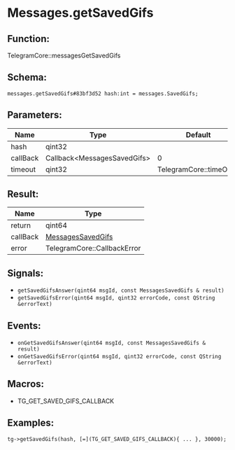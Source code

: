 # Messages.getSavedGifs

## Function:

TelegramCore::messagesGetSavedGifs

## Schema:

`messages.getSavedGifs#83bf3d52 hash:int = messages.SavedGifs;`
## Parameters:

|Name|Type|Default|
|----|----|-------|
|hash|qint32||
|callBack|Callback<MessagesSavedGifs\>|0|
|timeout|qint32|TelegramCore::timeOut()|

## Result:

|Name|Type|
|----|----|
|return|qint64|
|callBack|[MessagesSavedGifs](../../types/messagessavedgifs.md)|
|error|TelegramCore::CallbackError|

## Signals:

* `getSavedGifsAnswer(qint64 msgId, const MessagesSavedGifs & result)`
* `getSavedGifsError(qint64 msgId, qint32 errorCode, const QString &errorText)`

## Events:

* `onGetSavedGifsAnswer(qint64 msgId, const MessagesSavedGifs & result)`
* `onGetSavedGifsError(qint64 msgId, qint32 errorCode, const QString &errorText)`

## Macros:

* TG_GET_SAVED_GIFS_CALLBACK

## Examples:

`tg->getSavedGifs(hash, [=](TG_GET_SAVED_GIFS_CALLBACK){
    ...
}, 30000);`
